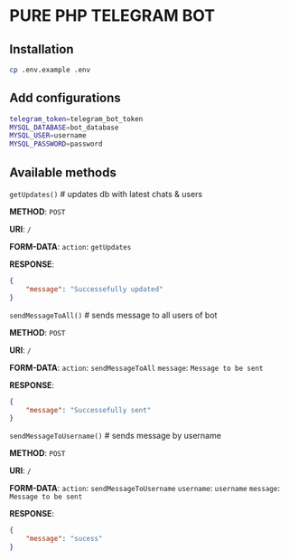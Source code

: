 # PURE PHP TELEGRAM BOT

## Installation
```bash
cp .env.example .env
```

## Add configurations
```bash
telegram_token=telegram_bot_token
MYSQL_DATABASE=bot_database
MYSQL_USER=username
MYSQL_PASSWORD=password
```

## Available methods
`getUpdates()` #  updates db with latest chats & users


**METHOD**: `POST`

**URI**: `/`

**FORM-DATA**:
    `action`: `getUpdates`
    
**RESPONSE**: 
```json
{
    "message": "Successefully updated"
}
```

`sendMessageToAll()` #  sends message to all users of bot


**METHOD**: `POST`

**URI**: `/`

**FORM-DATA**:
    `action`: `sendMessageToAll`
    `message`: `Message to be sent`
    
**RESPONSE**: 
```json
{
    "message": "Successefully sent"
}
```

`sendMessageToUsername()` #  sends message by username


**METHOD**: `POST`

**URI**: `/`

**FORM-DATA**:
    `action`: `sendMessageToUsername`
    `username`: `username`
    `message`: `Message to be sent`
    
**RESPONSE**: 
```json
{
    "message": "sucess"
}
```
